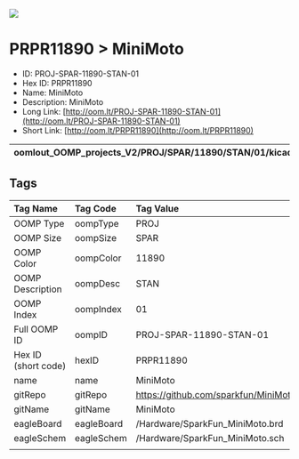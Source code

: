 


  
![][im]
# PRPR11890 > MiniMoto

- ID: PROJ-SPAR-11890-STAN-01
- Hex ID: PRPR11890
- Name: MiniMoto
- Description: MiniMoto
- Long Link: [http://oom.lt/PROJ-SPAR-11890-STAN-01](http://oom.lt/PROJ-SPAR-11890-STAN-01)
- Short Link: [http://oom.lt/PRPR11890](http://oom.lt/PRPR11890)
  

|oomlout_OOMP_projects_V2/PROJ/SPAR/11890/STAN/01/kicadPcb3dFront.png|oomlout_OOMP_projects_V2/PROJ/SPAR/11890/STAN/01/kicadPcb3dBack.png|oomlout_OOMP_projects_V2/PROJ/SPAR/11890/STAN/01/kicadPcb3d.png||
| :---: | :---: | :---: | :---: |

## Tags
  

|Tag Name|Tag Code|Tag Value|
| :--- | :--- | :--- |
|OOMP Type|oompType|PROJ|
|OOMP Size|oompSize|SPAR|
|OOMP Color|oompColor|11890|
|OOMP Description|oompDesc|STAN|
|OOMP Index|oompIndex|01|
|Full OOMP ID|oompID|PROJ-SPAR-11890-STAN-01|
|Hex ID (short code)|hexID|PRPR11890|
|name|name|MiniMoto|
|gitRepo|gitRepo|https://github.com/sparkfun/MiniMoto|
|gitName|gitName|MiniMoto|
|eagleBoard|eagleBoard|/Hardware/SparkFun_MiniMoto.brd|
|eagleSchem|eagleSchem|/Hardware/SparkFun_MiniMoto.sch|
||||



[im]: PROJ/SPAR/11890/STAN/01/kicadPcb3d_450.png
